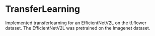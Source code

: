 # TransferLearning

Implemented transferlearning for an EfficientNetV2L on the tf.flower dataset. The EfficientNetV2L was pretrained on the Imagenet dataset. 



